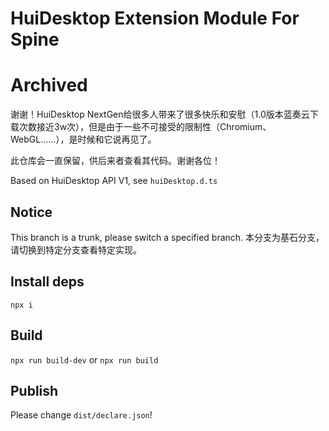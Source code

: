 # HuiDesktop Extension Module For Spine

# Archived
谢谢！HuiDesktop NextGen给很多人带来了很多快乐和安慰（1.0版本蓝奏云下载次数接近3w次），但是由于一些不可接受的限制性（Chromium、WebGL……），是时候和它说再见了。

此仓库会一直保留，供后来者查看其代码。谢谢各位！

Based on HuiDesktop API V1, see `huiDesktop.d.ts`

## Notice

This branch is a trunk, please switch a specified branch.
本分支为基石分支，请切换到特定分支查看特定实现。

## Install deps

`npx i`

## Build

`npx run build-dev` or `npx run build`

## Publish

Please change `dist/declare.json`!
